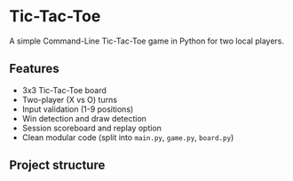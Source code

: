 # Tic-Tac-Toe 

A simple Command-Line Tic-Tac-Toe game in Python for two local players.

## Features
- 3x3 Tic-Tac-Toe board
- Two-player (X vs O) turns
- Input validation (1-9 positions)
- Win detection and draw detection
- Session scoreboard and replay option
- Clean modular code (split into `main.py`, `game.py`, `board.py`)

## Project structure
